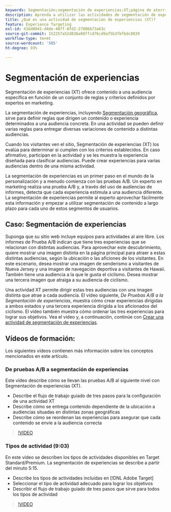 ```yaml
---
keywords: Segmentación;segmentación de experiencias;XT;página de aterrizaje;prueba de página de aterrizaje
description: Aprenda a utilizar las actividades de segmentación de experiencias (XT) en Adobe [!DNL Target] para enviar contenido a una audiencia específica en función de un conjunto de reglas y criterios definidos por expertos en marketing.
title: ¿Qué es una actividad de segmentación de experiencias (XT)?
feature: Experience Targeting
exl-id: 416d8941-d4de-487f-8fd2-27806b73a63c
source-git-commit: 152257a52d836a88ffcd76cd9af5b3fbfbdc0839
workflow-type: tm+mt
source-wordcount: '505'
ht-degree: 93%

---
```


# Segmentación de experiencias

Segmentación de experiencias (XT) ofrece contenido a una audiencia específica en función de un conjunto de reglas y criterios definidos por expertos en marketing.

La segmentación de experiencias, incluyendo [Segmentación geográfica](/help/main/c-target/c-audiences/c-target-rules/geo.md), sirve para definir reglas que dirigen un contenido o experiencia determinados a una audiencia concreta. En una actividad se pueden definir varias reglas para entregar diversas variaciones de contenido a distintas audiencias.

Cuando los visitantes ven el sitio, Segmentación de experiencias (XT) los evalúa para determinar si cumplen con los criterios establecidos. En caso afirmativo, participan en la actividad y se les muestra la experiencia diseñada para clasificar audiencias. Puede crear experiencias para varias audiencias dentro de una misma actividad.

La segmentación de experiencias es un primer paso en el mundo de la personalización y a menudo comienza con las pruebas A/B. Un experto en marketing realiza una prueba A/B y, a través del uso de audiencias de informes, detecta que cada experiencia estimula a una audiencia diferente. La segmentación de experiencias permite al experto aprovechar fácilmente esta información y empezar a utilizar segmentación de contenido a largo plazo para cada uno de estos segmentos de usuarios.

## Caso: Segmentación de experiencias

Suponga que su sitio web incluye equipos para actividades al aire libre. Los informes de Prueba A/B indican que tiene tres experiencias que se relacionan con distintas audiencias. Para aprovechar este descubrimiento, quiere mostrar una imagen distinta en la página principal para atraer a estas distintas audiencias, según la ubicación o las aficiones de los visitantes. En este escenario, desea mostrar una imagen de senderismo a visitantes de Nueva Jersey y una imagen de navegación deportiva a visitantes de Hawaii. También tiene una audiencia a la que le gusta el ciclismo. Desea mostrar una tercera imagen que atraiga a su audiencia de ciclismo.

Una actividad XT permite dirigir estas tres audiencias con una imagen distinta que atrae a cada audiencia. El vídeo siguiente, *De Pruebas A/B a la Segmentación de experiencias*, muestra cómo crear experiencias dirigidas a ambos estados y una tercera experiencia dirigida a los aficionados del ciclismo. El vídeo también muestra cómo ordenar las tres experiencias para lograr sus objetivos. Vea el vídeo y, a continuación, continúe con [Crear una actividad de segmentación de experiencias](/help/main/c-activities/t-experience-target/t-xt-create/xt-create.md).

## Vídeos de formación:

Los siguientes vídeos contienen más información sobre los conceptos mencionados en este artículo.

### De pruebas A/B a segmentación de experiencias

Este vídeo describe cómo se llevan las pruebas A/B al siguiente nivel con Segmentación de experiencias (XT).

* Describe el flujo de trabajo guiado de tres pasos para la configuración de una actividad XT
* Describe cómo se entrega contenido dependiente de la ubicación a audiencias situadas en distintas zonas geográficas
* Describe cómo se reordenan las experiencias para asegurar que cada contenido se envíe a la audiencia correcta

>[!VIDEO](https://video.tv.adobe.com/v/22418/)

### Tipos de actividad (9:03)

En este vídeo se describen los tipos de actividades disponibles en Target Standard/Premium. La segmentación de experiencias se describe a partir del minuto 5:15.

* Describe los tipos de actividades incluidas en [!DNL Adobe Target]
* Seleccionar el tipo de actividad adecuado para lograr los objetivos
* Describir el flujo de trabajo guiado de tres pasos que sirve para todos los tipos de actividad

>[!VIDEO](https://video.tv.adobe.com/v/17386)
